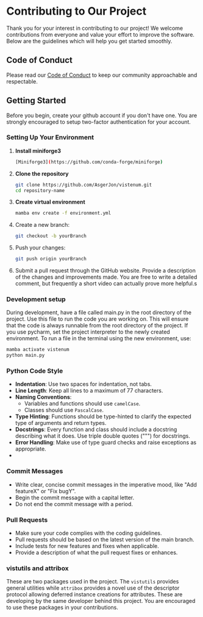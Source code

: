 # Contributing to Our Project

Thank you for your interest in contributing to our project! We welcome
contributions from everyone and value your effort to improve the software.
Below are the guidelines which will help you get started smoothly.

## Code of Conduct

Please read our [Code of Conduct](CODE_OF_CONDUCT.md) to keep our community
approachable and respectable.

## Getting Started

Before you begin, create your github account if you don't have one. You
are strongly encouraged to setup two-factor authentication for your account.

### Setting Up Your Environment

1. **Install miniforge3**
   ```bash
   [Miniforge3](https://github.com/conda-forge/miniforge)
   ```
2. **Clone the repository**
   ```bash
   git clone https://github.com/AsgerJon/vistenum.git
   cd repository-name
   ```

3. **Create virtual environment**
    ```bash
    mamba env create -f environment.yml
    ```

4. Create a new branch:
   ```bash
   git checkout -b yourBranch
   ```
5. Push your changes:
   ```bash
   git push origin yourBranch
   ```

6. Submit a pull request through the GitHub website. Provide a
   description of the changes and improvements made. You are free to
   write a detailed comment, but frequently a short video can actually
   prove more helpful.s

### Development setup

During development, have a file called main.py in the root directory of the
project. Use this file to run the code you are working on. This will ensure
that the code is always runnable from the root directory of the project.
If you use pycharm, set the project interpreter to the newly created
environment. To run a file in the terminal using the new environment, use:

```bash  
mamba activate vistenum
python main.py
```

### Python Code Style

- **Indentation**: Use two spaces for indentation, not tabs.
- **Line Length**: Keep all lines to a maximum of 77 characters.
- **Naming Conventions**:
  - Variables and functions should use `camelCase`.
  - Classes should use `PascalCase`.
- **Type Hinting**: Functions should be type-hinted to clarify the expected
  type of arguments and return types.
- **Docstrings**: Every function and class should include a docstring
  describing what it does. Use triple double quotes (""") for docstrings.
- **Error Handling**: Make use of type guard checks and raise exceptions
  as appropriate.
-

### Commit Messages

- Write clear, concise commit messages in the imperative mood, like "Add
  featureX" or "Fix bugY".
- Begin the commit message with a capital letter.
- Do not end the commit message with a period.

### Pull Requests

- Make sure your code complies with the coding guidelines.
- Pull requests should be based on the latest version of the main branch.
- Include tests for new features and fixes when applicable.
- Provide a description of what the pull request fixes or enhances.

### vistutils and attribox

These are two packages used in the project. The `vistutils` provides
general utilities while `attribox` provides a novel use of the descriptor
protocol allowing deferred instance creations for attributes. These are
developing by the same developer behind this project. You are encouraged
to use these packages in your contributions.